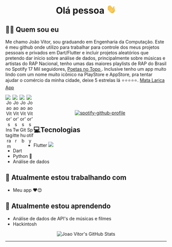 <h1 align="center"> Olá pessoa <img src="https://raw.githubusercontent.com/parth-27/parth-27/master/Hi.gif" width="30px"> </h1>

## :man_technologist:	 Quem sou eu
Me chamo João Vitor, sou graduando em Engenharia da Computação. Este é meu github onde utilizo para trabalhar para controle dos meus projetos pessoais e privados em Dart/Flutter e incluir projetos aleatórios que pretendo dar início sobre análise de dados, principalmente sobre músicas e artistas do RAP Nacional, tenho umas das maiores playlists de RAP do Brasil no Spotify 17 Mil seguidores, <a href="https://open.spotify.com/playlist/0I1S18ZEJ5XwxZkglLHmEQ?si=MBlZyjjGTaOW2kUBZzaqjg"> Poetas no Topo </a>.
Inclusive tenho um app muito lindo com um nome muito icônico na PlayStore e AppStore, pra tentar ajudar o comércio da minha cidade, deixe 5 estrelas lá ⭐⭐⭐⭐⭐. <a href="https://play.google.com/store/apps/details?id=com.ijapa.isands"> Mata Larica App </a>




<div align = "center">
  
  <a href="https://instagram.com/japadocontra">
  <img align="left" alt="Joao Vitor's Instagram" width="22px" src="https://cdn.jsdelivr.net/npm/simple-icons@v3/icons/instagram.svg" />
</a>
<a href="https://twitter.com/japadocontra">
  <img align="left" alt="Joao Vitor's Twitter" width="22px" src="https://cdn.jsdelivr.net/npm/simple-icons@v3/icons/twitter.svg" />
</a>
<a href="https://github.com/joaovvrodrigues">
  <img align="left" alt="Joao Vitor's Github" width="22px" src="https://cdn.jsdelivr.net/npm/simple-icons@v3/icons/github.svg" />
</a>
<a href="https://open.spotify.com/user/12153883088">
  <img align="left" alt="Joao Vitor's Spotify" width="22px" src="https://cdn.jsdelivr.net/npm/simple-icons@v3/icons/spotify.svg" />
</a>
<br>
<br>

[![spotify-github-profile](https://spotify-github-profile.vercel.app/api/view?uid=12153883088&cover_image=true&theme=default)](https://spotify-github-profile.vercel.app/api/view?uid=12153883088&redirect=true)
<br/>
</div>
   
## 💻Tecnologias
  - Flutter <img height=20px src="https://img.icons8.com/color/2x/flutter.png"> 
  - Dart
  - Python 🐍 
  - Análise de dados


## 🔭 Atualmente estou trabalhando com
  - Meu app ❤😊
  
  
## 🌱 Atualmente estou aprendendo 
  - Análise de dados de API's de músicas e filmes
  - Hackintosh
  

<div align = "center">
<img src="https://github-readme-stats.vercel.app/api?username=joaovvrodrigues&count_private=true&include_all_commits=true&show_icons=true&theme=radical&line_height=27&v=5" alt="Joao Vitor's GitHub Stats" /> <hr> </div>
